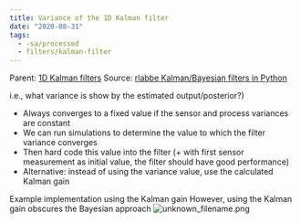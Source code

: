```yaml
---
title: Variance of the 1D Kalman filter
date: "2020-08-31"
tags:
  - -sa/processed
  - filters/kalman-filter
---
```


Parent: [1D Kalman filters](1d-kalman-filters.md)
Source: [rlabbe Kalman/Bayesian filters in Python](rlabbe-kalman_bayesian-filters-in-python.md)

i.e., what variance is show by the estimated output/posterior?)

*   Always converges to a fixed value if the sensor and process variances are constant
*   We can run simulations to determine the value to which the filter variance converges
*   Then hard code this value into the filter (+ with first sensor measurement as initial value, the filter should have good performance)
*   Alternative: instead of using the variance value, use the calculated Kalman gain

Example implementation using the Kalman gain
However, using the Kalman gain obscures the Bayesian approach
![unknown_filename.png](./_resources/Variance_of_the_1D_Kalman_filter.resources/unknown_filename.png)

